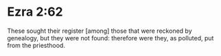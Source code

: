 # Ezra 2:62

These sought their register [among] those that were reckoned by genealogy, but they were not found: therefore were they, as polluted, put from the priesthood.
